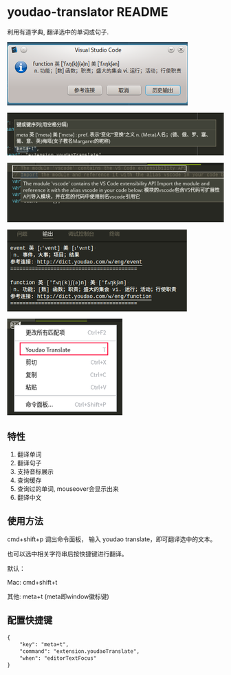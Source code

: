 # youdao-translator README

利用有道字典, 翻译选中的单词或句子.

![screenshot](img/screenshot1.png)

![screenshot](img/screenshot2.png)

![screenshot](img/screenshot3.png)

![screenshot](img/screenshot4.png)

![screenshot](img/screenshot5.png)

## 特性

1. 翻译单词
2. 翻译句子
3. 支持音标展示
4. 查询缓存
5. 查询过的单词, mouseover会显示出来
6. 翻译中文


## 使用方法

cmd+shift+p 调出命令面板， 输入 youdao translate，即可翻译选中的文本。

也可以选中相关字符串后按快捷键进行翻译。

默认：

Mac: cmd+shift+t

其他: meta+t     (meta即window徽标键)



## 配置快捷键
```
{
    "key": "meta+t",
    "command": "extension.youdaoTranslate",
    "when": "editorTextFocus"
}
```


